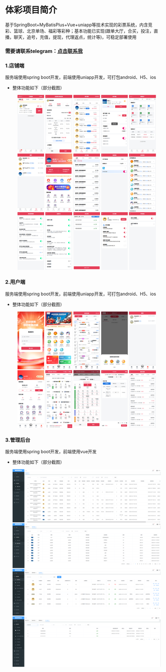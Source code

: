 # 体彩项目简介
基于SpringBoot+MyBatisPlus+Vue+uniapp等技术实现的彩票系统，内含竞彩、篮球、北京单场、福彩等彩种；基本功能已实现(跟单大厅，合买，投注，直播，聊天，追号，充值，提现，代理返点，统计等)，可稳定部署使用
### 需要请联系telegram：[点击联系我](https://t.me/dinalampiasiPkcmY548)
### 1.店铺端
  服务端使用spring boot开发，前端使用uniapp开发，可打包android、H5、ios
  * 整体功能如下（部分截图）
    
    <center class ='img'>
    <img title="XX" src="./shop/1.png" width="18%">
    <img title="XX" src="./shop/2.png" width="18%">
    <img title="XX" src="./shop/3.png" width="18%">
    <img title="XX" src="./shop/4.png" width="18%">
    <img title="XX" src="./shop/5.png" width="18%">
    </center>
    <center class ='img'>
    <img title="XX" src="./shop/6.png" width="18%">
    <img title="XX" src="./shop/7.png" width="18%">
    <img title="XX" src="./shop/8.png" width="18%">
    <img title="XX" src="./shop/9.png" width="18%">
    <img title="XX" src="./shop/10.png" width="18%">
    </center>
    <center class ='img'>
    <img title="XX" src="./shop/11.png" width="18%">
    <img title="XX" src="./shop/12.png" width="18%">
    <img title="XX" src="./shop/13.png" width="18%">
    <img title="XX" src="./shop/14.png" width="18%">
    <img title="XX" src="./shop/15.png" width="18%">
    </center>
### 2.用户端
服务端使用spring boot开发，前端使用uniapp开发，可打包android、H5、ios
* 整体功能如下（部分截图）
  
  <center class ='img'>
  <img title="XX" src="./user/1.png" width="18%">
  <img title="XX" src="./user/2.png" width="18%">
  <img title="XX" src="./user/3.png" width="18%">
  <img title="XX" src="./user/4.png" width="18%">
  <img title="XX" src="./user/5.png" width="18%">
  </center>
  <center class ='img'>
  <img title="XX" src="./user/6.png" width="18%">
  <img title="XX" src="./user/7.png" width="18%">
  <img title="XX" src="./user/8.png" width="18%">
  <img title="XX" src="./user/9.png" width="18%">
  <img title="XX" src="./user/11.png" width="18%">
  </center>
### 3.管理后台
服务端使用spring boot开发，前端使用vue开发
* 整体功能如下（部分截图）
  
  <center class ='img'>
  <img title="XX" src="./admin/1.png" >
  <img title="XX" src="./admin/2.png" >
  <img title="XX" src="./admin/3.png" >
  <img title="XX" src="./admin/4.png" >
  </center>

